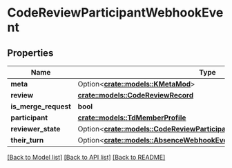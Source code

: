 # CodeReviewParticipantWebhookEvent

## Properties

Name | Type | Description | Notes
------------ | ------------- | ------------- | -------------
**meta** | Option<[**crate::models::KMetaMod**](KMetaMod.md)> |  | [optional]
**review** | [**crate::models::CodeReviewRecord**](CodeReviewRecord.md) |  | 
**is_merge_request** | **bool** |  | 
**participant** | [**crate::models::TdMemberProfile**](TD_MemberProfile.md) |  | 
**reviewer_state** | Option<[**crate::models::CodeReviewParticipantWebhookEventReviewerState**](CodeReviewParticipantWebhookEvent_reviewerState.md)> |  | [optional]
**their_turn** | Option<[**crate::models::AbsenceWebhookEventAvailable**](AbsenceWebhookEvent_available.md)> |  | [optional]

[[Back to Model list]](../README.md#documentation-for-models) [[Back to API list]](../README.md#documentation-for-api-endpoints) [[Back to README]](../README.md)


